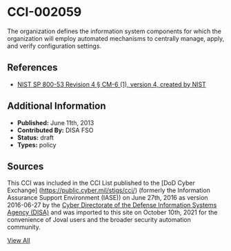 # CCI-002059

The organization defines the information system components for which the organization will employ automated mechanisms to centrally manage, apply, and verify configuration settings.

## References ##

* [NIST SP 800-53 Revision 4 § CM-6 (1), version 4, created by NIST](http://csrc.nist.gov/publications/PubsSPs.html)


## Additional Information ##

* **Published:** June 11th, 2013
* **Contributed By:** DISA FSO
* **Status:** draft
* **Types:** policy

## Sources ##

This CCI was included in the CCI List published to the [DoD Cyber Exchange]
(https://public.cyber.mil/stigs/cci/) (formerly the Information Assurance Support Environment
(IASE)) on June 27th, 2016 as version 2016-06-27 by the [Cyber Directorate of the Defense 
Information Systems Agency (DISA)](https://public.cyber.mil/about-cyber/) and was imported to 
this site on October 10th, 2021 for the convenience of Joval users and the broader security automation community.

[View All](../README.md)
